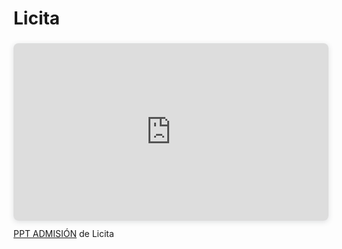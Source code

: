 # Licita
<div style="position: relative; width: 100%; height: 0; padding-top: 56.2500%;
 padding-bottom: 0; box-shadow: 0 2px 8px 0 rgba(63,69,81,0.16); margin-top: 1.6em; margin-bottom: 0.9em; overflow: hidden;
 border-radius: 8px; will-change: transform;">
  <iframe loading="lazy" style="position: absolute; width: 100%; height: 100%; top: 0; left: 0; border: none; padding: 0;margin: 0;"
    src="https://www.canva.com/design/DAGz2sapxYs/XKkdR0o26C6zwR83VgotJQ/view?embed" allowfullscreen="allowfullscreen" allow="fullscreen">
  </iframe>
</div>
<a href="https:&#x2F;&#x2F;www.canva.com&#x2F;design&#x2F;DAGz2sapxYs&#x2F;XKkdR0o26C6zwR83VgotJQ&#x2F;view?utm_content=DAGz2sapxYs&amp;utm_campaign=designshare&amp;utm_medium=embeds&amp;utm_source=link" target="_blank" rel="noopener">PPT ADMISIÓN</a> de Licita
